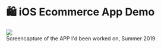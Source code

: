 # 🛍 iOS Ecommerce App Demo
![](https://thumbs.gfycat.com/RecklessSeriousHermitcrab-small.gif)  
Screencapture of the APP I'd been worked on, Summer 2019
